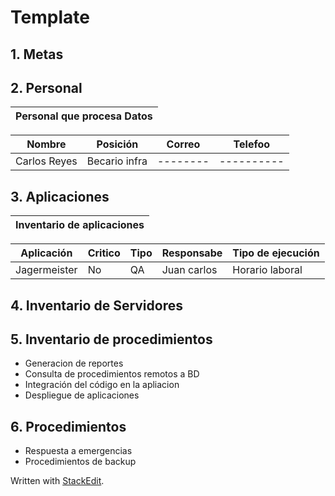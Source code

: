 # Template
## 1.  Metas
## 2. Personal

|Personal que procesa Datos|
|---------------------|

|Nombre | Posición | Correo | Telefoo |
|------|-----------|--------|----------|
|Carlos Reyes| Becario infra|--------|----------|

## 3.  Aplicaciones
| Inventario de aplicaciones | 
|-----------------------------|

|Aplicación|Critico| Tipo| Responsabe|Tipo de ejecución|
|-----|-----|-----|-------|---|
|Jagermeister|No|QA|Juan carlos|Horario laboral |

## 4. Inventario de Servidores

## 5. Inventario de procedimientos 

- Generacion de reportes
- Consulta de procedimientos remotos a BD
-  Integración del código en la apliacion
- Despliegue de aplicaciones 

## 6.  Procedimientos 
- Respuesta a emergencias
- Procedimientos de backup 



 Written with [StackEdit](https://stackedit.io/).
<!--stackedit_data:
eyJoaXN0b3J5IjpbLTE5MDk0MjAzOCwtNTkyNTMwNzY0LDEwOT
Q1NjE4MSwtMTk0OTcyNjMxOSwyMDIzNDY3NzE3LC04NzUwMzcy
MjQsMTYyMjc1MDg4OSw3MzA5OTgxMTZdfQ==
-->